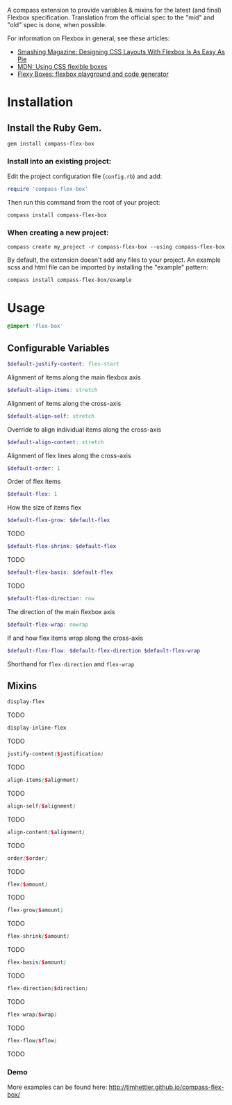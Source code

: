 A compass extension to provide variables & mixins for the latest (and final) Flexbox specification. Translation from the official spec to the "mid" and "old" spec is done, when possible.

For information on Flexbox in general, see these articles:

* [Smashing Magazine: Designing CSS Layouts With Flexbox Is As Easy As Pie](http://coding.smashingmagazine.com/2013/05/22/centering-elements-with-flexbox/)
* [MDN: Using CSS flexible boxes](https://developer.mozilla.org/en-US/docs/Web/Guide/CSS/Flexible_boxes)
* [Flexy Boxes: flexbox playground and code generator](http://the-echoplex.net/flexyboxes/)

# Installation

## Install the Ruby Gem.

  ```
  gem install compass-flex-box
  ```

### Install into an existing project:

Edit the project configuration file (`config.rb`) and add:

  ```ruby
  require 'compass-flex-box'
  ```

Then run this command from the root of your project:

  ```
  compass install compass-flex-box
  ```

### When creating a new project:

  ```
  compass create my_project -r compass-flex-box --using compass-flex-box
  ```

By default, the extension doesn't add any files to your project. An example scss and html file can be imported by installing the "example" pattern:

  ```
  compass install compass-flex-box/example
  ```

# Usage

  ```scss
  @import 'flex-box'
  ```
## Configurable Variables

  ```scss
  $default-justify-content: flex-start
  ```

Alignment of items along the main flexbox axis

  ```scss
  $default-align-items: stretch
  ```

Alignment of items along the cross-axis

  ```scss
  $default-align-self: stretch
  ```

Override to align individual items along the cross-axis

  ```scss
  $default-align-content: stretch
  ```

Alignment of flex lines along the cross-axis

  ```scss
  $default-order: 1
  ```

Order of flex items

  ```scss
  $default-flex: 1
  ```

How the size of items flex

  ```scss
  $default-flex-grow: $default-flex
  ```

TODO

  ```scss
  $default-flex-shrink: $default-flex
  ```

TODO

  ```scss
  $default-flex-basis: $default-flex
  ```

TODO

  ```scss
  $default-flex-direction: row
  ```

The direction of the main flexbox axis

  ```scss
  $default-flex-wrap: nowrap
  ```

If and how flex items wrap along the cross-axis

  ```scss
  $default-flex-flow: $default-flex-direction $default-flex-wrap
  ```

Shorthand for `flex-direction` and `flex-wrap`

## Mixins

  ```scss
  display-flex
  ```

TODO

  ```scss
  display-inline-flex
  ```

TODO

  ```scss
  justify-content($justification)
  ```

TODO

  ```scss
  align-items($alignment)
  ```

TODO

  ```scss
  align-self($alignment)
  ```

TODO

  ```scss
  align-content($alignment)
  ```

TODO

  ```scss
  order($order)
  ```

TODO

  ```scss
  flex($amount)
  ```

TODO

  ```scss
  flex-grow($amount)
  ```

TODO

  ```scss
  flex-shrink($amount)
  ```

TODO

  ```scss
  flex-basis($amount)
  ```

TODO

  ```scss
  flex-direction($direction)
  ```

TODO

  ```scss
  flex-wrap($wrap)
  ```

TODO

  ```scss
  flex-flow($flow)
  ```

TODO

### Demo

More examples can be found here: http://timhettler.github.io/compass-flex-box/